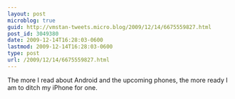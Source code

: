 ```yaml
---
layout: post
microblog: true
guid: http://vmstan-tweets.micro.blog/2009/12/14/6675559827.html
post_id: 3049380
date: 2009-12-14T16:28:03-0600
lastmod: 2009-12-14T16:28:03-0600
type: post
url: /2009/12/14/6675559827.html
---
```

The more I read about Android and the upcoming phones, the more ready I am to ditch my iPhone for one.
